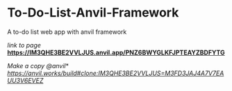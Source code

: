 # To-Do-List-Anvil-Framework
A to-do list web app with anvil framework

*link to page*
**https://IM3QHE3BE2VVLJUS.anvil.app/PNZ6BWYGLKFJPTEAYZBDFYTG**


*Make a copy @anvil** *https://anvil.works/build#clone:IM3QHE3BE2VVLJUS=M3FD3JAJ4A7V7EAUU3V6EVEZ*

